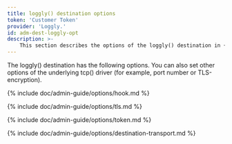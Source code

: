 ```yaml
---
title: loggly() destination options
token: 'Customer Token'
provider: 'Loggly.'
id: adm-dest-loggly-opt
description: >-
	This section describes the options of the loggly() destination in {{ site.product.short_name }}.
---
```


The loggly() destination has the following options. You can also set
other options of the underlying tcp() driver (for example, port number
or TLS-encryption).

{% include doc/admin-guide/options/hook.md %}

{% include doc/admin-guide/options/tls.md %}

{% include doc/admin-guide/options/token.md %}

{% include doc/admin-guide/options/destination-transport.md %}
